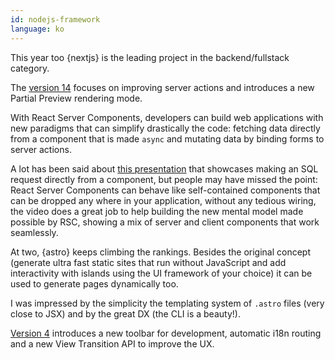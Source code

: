 ```yaml
---
id: nodejs-framework
language: ko
---
```


This year too {nextjs} is the leading project in the backend/fullstack category.

The [version 14](https://nextjs.org/blog/next-14) focuses on improving server actions and introduces a new Partial Preview rendering mode.

With React Server Components, developers can build web applications with new paradigms that can simplify drastically the code: fetching data directly from a component that is made `async` and mutating data by binding forms to server actions.

A lot has been said about [this presentation](https://www.youtube.com/watch?v=9CN9RCzznZc&t=0s) that showcases making an SQL request directly from a component, but people may have missed the point: React Server Components can behave like self-contained components that can be dropped any where in your application, without any tedious wiring, the video does a great job to help building the new mental model made possible by RSC, showing a mix of server and client components that work seamlessly.

At two, {astro} keeps climbing the rankings. Besides the original concept (generate ultra fast static sites that run without JavaScript and add interactivity with islands using the UI framework of your choice) it can be used to generate pages dynamically too.

I was impressed by the simplicity the templating system of `.astro` files (very close to JSX) and by the great DX (the CLI is a beauty!).

[Version 4](https://astro.build/blog/astro-4/) introduces a new toolbar for development, automatic i18n routing and a new View Transition API to improve the UX.
